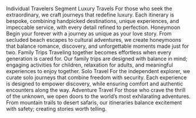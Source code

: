 Individual Travelers Segment
Luxury Travels
For those who seek the extraordinary, we craft journeys that redefine luxury. Each itinerary is bespoke, combining handpicked destinations, unique experiences, and impeccable service, with every detail refined to perfection.
Honeymoon
Begin your forever with a journey as unique as your love story. From secluded beach escapes to cultural adventures, we create honeymoons that balance romance, discovery, and unforgettable moments made just for two.
Family Trips
Traveling together becomes effortless when every generation is cared for. Our family trips are designed with balance in mind; engaging activities for children, relaxation for adults, and meaningful experiences to enjoy together.
Solo Travel
For the independent explorer, we curate solo journeys that combine freedom with security. Each experience is designed to empower discovery, while ensuring comfort and authentic encounters along the way.
Adventure Travel
For those who crave the thrill of the unknown, we open doors to the world’s most exhilarating adventures. From mountain trails to desert safaris, our itineraries balance excitement with safety;  creating stories worth telling.

